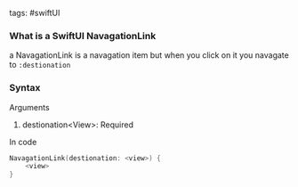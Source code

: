 tags: #swiftUI 

### What is a SwiftUI NavagationLink
a NavagationLink is a navagation item but when you click on it you navagate to `:destionation`

### Syntax

Arguments
1) destionation\<View\>: Required

In code
```swift
NavagationLink(destionation: <view>) {
	<view>
}
```
